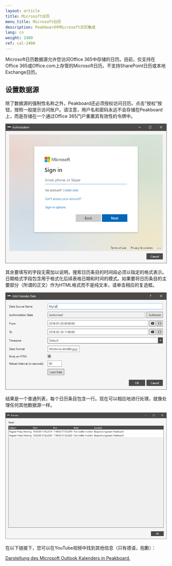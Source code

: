 ```yaml
---
layout: article
title: Microsoft日历
menu_title: Microsoft日历
description: Peakboard中Microsoft日历集成
lang: cn
weight: 2400
ref: cal-2400
---
```

Microsoft日历数据源允许您访问Office 365中存储的日历。目前，仅支持在Office 365或Office.com上存管的Microsoft日历。不支持SharePoint日历或本地Exchange日历。

## 设置数据源

除了数据源的强制性名称之外，Peakboard还必须授权访问日历。点击“授权”按钮，按照一般提示访问账户。请注意，用户名和密码永远不会存储在Peakboard上，而是存储在一个通过Office 365门户重置其有效性的令牌中。

![image_1](/assets/images/data-sources/mscal/calendar-authorize.png)

其余要填写的字段无需加以说明。搜索日历条目的时间段必须以指定的格式表示。日期格式字段包含用于格式化后续表格日期和时间的模式。如果要将日历条目的主要部分（所谓的正文）作为HTML格式而不是纯文本，请单击相应的复选框。


![image_1](/assets/images/data-sources/mscal/calendar-maindialog.png)

结果是一个普通列表，每个日历条目包含一行。现在可以相应地进行处理，就像处理任何其他数据源一样。

![image_1](/assets/images/data-sources/mscal/calendar-entries.png)

在以下链接下，您可以在YouTube视频中找到其他信息（只有德语，抱歉）：

[Darstellung des Microsoft Outlook Kalenders in Peakboard.](https://www.youtube.com/watch?v=0LsEXH9-r7s)



